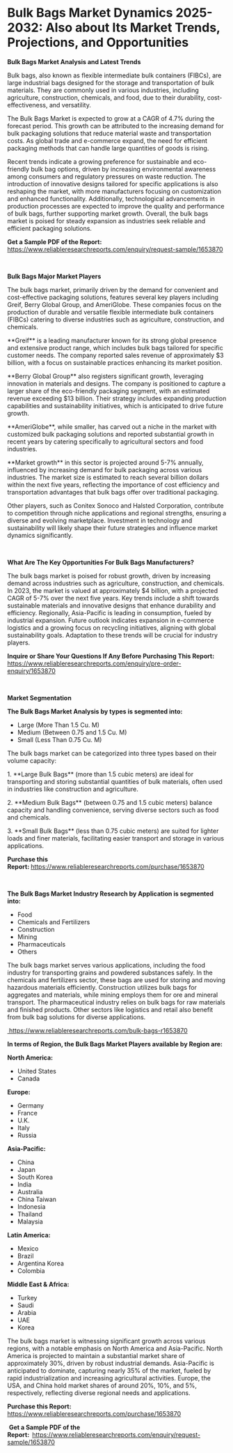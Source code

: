 <p><h1>Bulk Bags Market Dynamics 2025-2032: Also about Its Market Trends, Projections, and Opportunities</h1></p><p><strong>Bulk Bags Market Analysis and Latest Trends</strong></p>
<p><p>Bulk bags, also known as flexible intermediate bulk containers (FIBCs), are large industrial bags designed for the storage and transportation of bulk materials. They are commonly used in various industries, including agriculture, construction, chemicals, and food, due to their durability, cost-effectiveness, and versatility.</p><p>The Bulk Bags Market is expected to grow at a CAGR of 4.7% during the forecast period. This growth can be attributed to the increasing demand for bulk packaging solutions that reduce material waste and transportation costs. As global trade and e-commerce expand, the need for efficient packaging methods that can handle large quantities of goods is rising.</p><p>Recent trends indicate a growing preference for sustainable and eco-friendly bulk bag options, driven by increasing environmental awareness among consumers and regulatory pressures on waste reduction. The introduction of innovative designs tailored for specific applications is also reshaping the market, with more manufacturers focusing on customization and enhanced functionality. Additionally, technological advancements in production processes are expected to improve the quality and performance of bulk bags, further supporting market growth. Overall, the bulk bags market is poised for steady expansion as industries seek reliable and efficient packaging solutions.</p></p>
<p><strong>Get a Sample PDF of the Report:&nbsp;</strong> <a href="https://www.reliableresearchreports.com/enquiry/request-sample/1653870?utm_campaign=83&utm_medium=2&utm_source=Github&utm_content=ia&utm_term=16042025&utm_id=bulk-bags">https://www.reliableresearchreports.com/enquiry/request-sample/1653870</a></p>
<p>&nbsp;</p>
<p><strong>Bulk Bags Major Market Players</strong></p>
<p><p>The bulk bags market, primarily driven by the demand for convenient and cost-effective packaging solutions, features several key players including Greif, Berry Global Group, and AmeriGlobe. These companies focus on the production of durable and versatile flexible intermediate bulk containers (FIBCs) catering to diverse industries such as agriculture, construction, and chemicals.</p><p>**Greif** is a leading manufacturer known for its strong global presence and extensive product range, which includes bulk bags tailored for specific customer needs. The company reported sales revenue of approximately $3 billion, with a focus on sustainable practices enhancing its market position.</p><p>**Berry Global Group** also registers significant growth, leveraging innovation in materials and designs. The company is positioned to capture a larger share of the eco-friendly packaging segment, with an estimated revenue exceeding $13 billion. Their strategy includes expanding production capabilities and sustainability initiatives, which is anticipated to drive future growth.</p><p>**AmeriGlobe**, while smaller, has carved out a niche in the market with customized bulk packaging solutions and reported substantial growth in recent years by catering specifically to agricultural sectors and food industries.</p><p>**Market growth** in this sector is projected around 5-7% annually, influenced by increasing demand for bulk packaging across various industries. The market size is estimated to reach several billion dollars within the next five years, reflecting the importance of cost efficiency and transportation advantages that bulk bags offer over traditional packaging.</p><p>Other players, such as Conitex Sonoco and Halsted Corporation, contribute to competition through niche applications and regional strengths, ensuring a diverse and evolving marketplace. Investment in technology and sustainability will likely shape their future strategies and influence market dynamics significantly.</p></p>
<p>&nbsp;</p>
<p><strong>What Are The Key Opportunities For Bulk Bags Manufacturers?</strong></p>
<p><p>The bulk bags market is poised for robust growth, driven by increasing demand across industries such as agriculture, construction, and chemicals. In 2023, the market is valued at approximately $4 billion, with a projected CAGR of 5-7% over the next five years. Key trends include a shift towards sustainable materials and innovative designs that enhance durability and efficiency. Regionally, Asia-Pacific is leading in consumption, fueled by industrial expansion. Future outlook indicates expansion in e-commerce logistics and a growing focus on recycling initiatives, aligning with global sustainability goals. Adaptation to these trends will be crucial for industry players.</p></p>
<p><strong>Inquire or Share Your Questions If Any Before Purchasing This Report:</strong> <a href="https://www.reliableresearchreports.com/enquiry/pre-order-enquiry/1653870?utm_campaign=83&utm_medium=2&utm_source=Github&utm_content=ia&utm_term=16042025&utm_id=bulk-bags">https://www.reliableresearchreports.com/enquiry/pre-order-enquiry/1653870</a></p>
<p>&nbsp;</p>
<p><strong>Market Segmentation</strong></p>
<p><strong>The Bulk Bags Market Analysis by types is segmented into:</strong></p>
<p><ul><li>Large (More Than 1.5 Cu. M)</li><li>Medium (Between 0.75 and 1.5 Cu. M)</li><li>Small (Less Than 0.75 Cu. M)</li></ul></p>
<p><p>The bulk bags market can be categorized into three types based on their volume capacity: </p><p>1. **Large Bulk Bags** (more than 1.5 cubic meters) are ideal for transporting and storing substantial quantities of bulk materials, often used in industries like construction and agriculture. </p><p>2. **Medium Bulk Bags** (between 0.75 and 1.5 cubic meters) balance capacity and handling convenience, serving diverse sectors such as food and chemicals. </p><p>3. **Small Bulk Bags** (less than 0.75 cubic meters) are suited for lighter loads and finer materials, facilitating easier transport and storage in various applications.</p></p>
<p><strong>Purchase this Report:&nbsp;</strong><a href="https://www.reliableresearchreports.com/purchase/1653870?utm_campaign=83&utm_medium=2&utm_source=Github&utm_content=ia&utm_term=16042025&utm_id=bulk-bags">https://www.reliableresearchreports.com/purchase/1653870</a></p>
<p>&nbsp;</p>
<p><strong>The Bulk Bags Market Industry Research by Application is segmented into:</strong></p>
<p><ul><li>Food</li><li>Chemicals and Fertilizers</li><li>Construction</li><li>Mining</li><li>Pharmaceuticals</li><li>Others</li></ul></p>
<p><p>The bulk bags market serves various applications, including the food industry for transporting grains and powdered substances safely. In the chemicals and fertilizers sector, these bags are used for storing and moving hazardous materials efficiently. Construction utilizes bulk bags for aggregates and materials, while mining employs them for ore and mineral transport. The pharmaceutical industry relies on bulk bags for raw materials and finished products. Other sectors like logistics and retail also benefit from bulk bag solutions for diverse applications.</p></p>
<p><a href="https://www.reliableresearchreports.com/bulk-bags-r1653870?utm_campaign=83&utm_medium=2&utm_source=Github&utm_content=ia&utm_term=16042025&utm_id=bulk-bags">&nbsp;https://www.reliableresearchreports.com/bulk-bags-r1653870</a></p>
<p><strong>In terms of Region, the Bulk Bags Market Players available by Region are:</strong></p>
<p>
    <p> <strong> North America: </strong>
        <ul>
            <li>United States</li>
            <li>Canada</li>
        </ul>
        </p> 
    <p> <strong> Europe: </strong>
        <ul>
            <li>Germany</li>
            <li>France</li>
            <li>U.K.</li>
            <li>Italy</li>
            <li>Russia</li>
        </ul>
        </p> 
    <p> <strong> Asia-Pacific: </strong>
        <ul>
            <li>China</li>
            <li>Japan</li>
            <li>South Korea</li>
            <li>India</li>
            <li>Australia</li>
            <li>China Taiwan</li>
            <li>Indonesia</li>
            <li>Thailand</li>
            <li>Malaysia</li>
        </ul>
        </p> 
    <p> <strong> Latin America: </strong>
        <ul>
            <li>Mexico</li>
            <li>Brazil</li>
            <li>Argentina Korea</li>
            <li>Colombia</li>
        </ul>
        </p> 
    <p> <strong> Middle East & Africa: </strong>
        <ul>
            <li>Turkey</li>
            <li>Saudi</li>
            <li>Arabia</li>
            <li>UAE</li>
            <li>Korea</li>
        </ul>
    </p>
    </p>
<p><p>The bulk bags market is witnessing significant growth across various regions, with a notable emphasis on North America and Asia-Pacific. North America is projected to maintain a substantial market share of approximately 30%, driven by robust industrial demands. Asia-Pacific is anticipated to dominate, capturing nearly 35% of the market, fueled by rapid industrialization and increasing agricultural activities. Europe, the USA, and China hold market shares of around 20%, 10%, and 5%, respectively, reflecting diverse regional needs and applications.</p></p>
<p><strong>Purchase this Report: </strong><a href="https://www.reliableresearchreports.com/purchase/1653870?utm_campaign=83&utm_medium=2&utm_source=Github&utm_content=ia&utm_term=16042025&utm_id=bulk-bags">https://www.reliableresearchreports.com/purchase/1653870</a></p>
<p>&nbsp;<strong>Get a Sample PDF of the Report:&nbsp;&nbsp;</strong><a href="https://www.reliableresearchreports.com/enquiry/request-sample/1653870?utm_campaign=83&utm_medium=2&utm_source=Github&utm_content=ia&utm_term=16042025&utm_id=bulk-bags">https://www.reliableresearchreports.com/enquiry/request-sample/1653870</a></p>
<p><strong></strong></p>
<p><p></p><p></p><p></p></p>